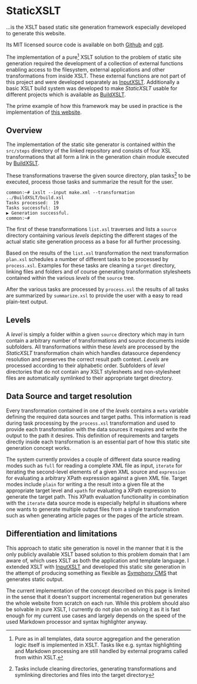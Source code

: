 # StaticXSLT

…is the XSLT based static site generation framework especially developed to generate this website.

Its MIT licensed source code is available on both [Github] and [cgit].

The implementation of a pure[^1] XSLT solution to the problem of static site generation required the development of a collection of external functions enabling access to the filesystem, external applications and other transformations from inside XSLT. These external functions are not part of this project and were developed separately as [InputXSLT]. Additionally a basic XSLT build system was developed to make _StaticXSLT_ usable for different projects which is available as [BuildXSLT].

The prime example of how this framework may be used in practice is the implementation of [this website]. 

## Overview

The implementation of the static site generator is contained within the `src/steps` directory of the linked repository and consists of four XSL transformations that all form a link in the generation chain module executed by [BuildXSLT].

These transformations traverse the given source directory, plan tasks[^2] to be executed, process those tasks and summarize the result for the user.

~~~
common:~# ixslt --input make.xml --transformation ../BuildXSLT/build.xsl
Tasks processed:  19
Tasks successful: 19
▶ Generation successful.
common:~#
~~~

The first of these transformations `list.xsl` traverses and lists a `source` directory containing various _levels_ depicting the different stages of the actual static site generation process as a base for all further processing.

Based on the results of the `list.xsl` transformation the next transformation `plan.xsl` schedules a number of different tasks to be processed by `process.xsl`. Examples for these tasks are cleaning a `target` directory, linking files and folders and of course generating transformation stylesheets contained within the various _levels_ of the `source` tree.

After the various tasks are processed by `process.xsl` the results of all tasks are summarized by `summarize.xsl` to provide the user with a easy to read plain-text output.

## Levels

A _level_ is simply a folder within a given `source` directory which may in turn contain a arbitrary number of transformations and source documents inside subfolders. All transformations within these _levels_ are processed by the _StaticXSLT_ transformation chain which handles datasource dependency resolution and preserves the correct result path context. _Levels_ are processed according to their alphabetic order. Subfolders of _level_ directories that do not contain any XSLT stylesheets and non-stylesheet files are automatically symlinked to their appropriate target directory.

## Data Source and target resolution

Every transformation contained in one of the _levels_ contains a `meta` variable defining the required data sources and target paths. This information is read during task processing by the `process.xsl` transformation and used to provide each transformation with the data sources it requires and write the output to the path it desires. This definition of requirements and targets directly inside each transformation is an essential part of how this static site generation concept works.

The system currently provides a couple of different data source reading modes such as `full` for reading a complete XML file as input, `iterate` for iterating the second-level elements of a given XML source and `expression` for evaluating a arbitrary XPath expression against a given XML file. Target modes include `plain` for writing a the result into a given file at the appropriate target level and `xpath` for evaluating a XPath expression to generate the target path. This XPath evaluation functionality in combination with the `iterate` data source mode is especially helpful in situations where one wants to generate multiple output files from a single transformation such as when generating article pages or the pages of the article stream.

## Differentiation and limitations

This approach to static site generation is novel in the manner that it is the only publicly available XSLT based solution to this problem domain that I am aware of, which uses XSLT as both the application and template language. I extended XSLT with [InputXSLT] and developed this static site generation in the attempt of producing something as flexible as [Symphony CMS] that generates static output.

The current implementation of the concept described on this page is limited in the sense that it doesn't support incremental regeneration but generates the whole website from scratch on each run. While this problem should also be solvable in pure XSLT, I currently do not plan on solving it as it is fast enough for my current use cases and largely depends on the speed of the used Markdown processor and syntax highlighter anyway.

[^1]: Pure as in all templates, data source aggregation and the generation logic itself is implemented in XSLT. Tasks like e.g. syntax highlighting and Markdown processing are still handled by external programs called from within XSLT.
[^2]: Tasks include cleaning directories, generating transformations and symlinking directories and files into the target directory

[Github]: https://github.com/KnairdA/StaticXSLT/
[cgit]: http://code.kummerlaender.eu/StaticXSLT/
[BuildXSLT]: /page/build_xslt/
[InputXSLT]: /page/input_xslt/
[this website]: /page/this_website/
[Symphony CMS]: http://getsymphony.com

